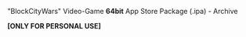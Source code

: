 "BlockCityWars" Video-Game **64bit** 
App Store Package (.ipa) - Archive
 
 **[ONLY FOR PERSONAL USE]**
